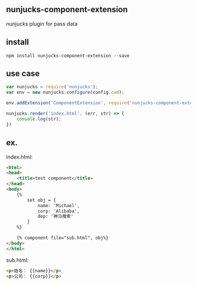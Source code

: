 nunjucks-component-extension
----

nunjucks plugin for pass data

## install

```
npm install nunjucks-component-extension --save
```

## use case

```js
var nunjucks = require('nunjucks');
var env = new nunjucks.configure(config.cwd);

env.addExtension('ComponentExtension', require('nunjucks-component-extension'));

nunjucks.render('index.html', (err, str) => {
    console.log(str);
})
```

## ex.


index.html:

```html
<html>
<head>
	<title>test component</title>
</head>
<body>
	{%
		set obj = {
			name: 'Michael',
			corp: 'Alibaba',
			dep: '神马搜索'
		}
	%}

	{% component file="sub.html", obj%}
</body>
</html>
```

sub.html:

```html
<p>姓名： {{name}}</p>
<p>公司： {{corp}}</p>
```
